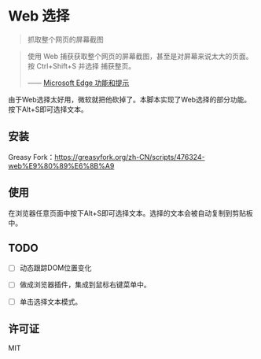 # Web 选择

> 抓取整个网页的屏幕截图

> 使用 Web 捕获获取整个网页的屏幕截图，甚至是对屏幕来说太大的页面。按 Ctrl+Shift+S 并选择 捕获整页。
> 
> —— [Microsoft Edge 功能和提示](https://www.microsoft.com/zh-cn/edge/features/web-capture)

由于Web选择太好用，微软就把他砍掉了。本脚本实现了Web选择的部分功能。按下Alt+S即可选择文本。

## 安装

Greasy Fork：<https://greasyfork.org/zh-CN/scripts/476324-web%E9%80%89%E6%8B%A9>


## 使用

在浏览器任意页面中按下Alt+S即可选择文本。选择的文本会被自动复制到剪贴板中。


## TODO

- [ ] 动态跟踪DOM位置变化
- [ ] 做成浏览器插件，集成到鼠标右键菜单中。
- [ ] 单击选择文本模式。


## 许可证

MIT